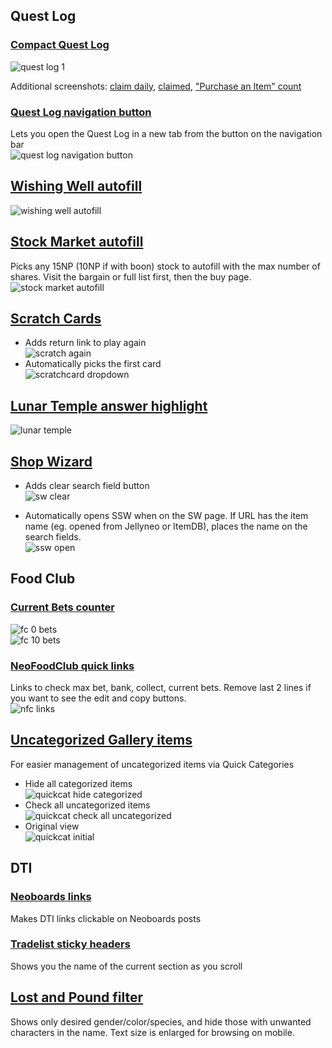 ## Quest Log

### [Compact Quest Log](compactquestlog.js)

![quest log 1](https://media.discordapp.net/attachments/1207962475933335572/1207962492861546576/image.png?ex=65e18dbd&is=65cf18bd&hm=0b0d46d1346607cfda54de9350686762083501eb8bb3983750acfd68d912ab79&=&format=webp&quality=lossless&width=705&height=539)

Additional screenshots:
[claim daily](https://media.discordapp.net/attachments/1207962475933335572/1207962956730605568/image.png?ex=65e18e2b&is=65cf192b&hm=393e52794564b58e1b4c8047c477a79196c8b7b28d6b7fafbfca4982bb6f4c5e&=&format=webp&quality=lossless&width=705&height=183), 
[claimed](https://media.discordapp.net/attachments/1207962475933335572/1207963081146236959/image.png?ex=65e18e49&is=65cf1949&hm=91805c5d99075e38e2df6331a5fa95284274c443610e8917328af91c80ec47e2&=&format=webp&quality=lossless&width=705&height=184),
["Purchase an Item" count](https://media.discordapp.net/attachments/1207962475933335572/1208034251656929340/image.png?ex=65e1d091&is=65cf5b91&hm=d265965940b6d3391470bdfda643502dd011bf4a01a9c82de70557e6b8fb59e2&=&format=webp&quality=lossless&width=705&height=101)

### [Quest Log navigation button](questlogbutton.js)

Lets you open the Quest Log in a new tab from the button on the navigation bar  
![quest log navigation button](https://media.discordapp.net/attachments/1207962475933335572/1208035580089208902/image.png?ex=65e1d1ce&is=65cf5cce&hm=f72e17eacb4bcf29e00ec73b6617f167461be8c75824df3ec285bd67bb9e6ed3&=&format=webp&quality=lossless)

## [Wishing Well autofill](wishingwell.js)

![wishing well autofill](https://media.discordapp.net/attachments/1207962475933335572/1208035580336934932/image.png?ex=65e1d1ce&is=65cf5cce&hm=b692c3a2c44d6172987ec05ed223ddb44f050079ea4f560ece3a0e88bd28e068&=&format=webp&quality=lossless)

## [Stock Market autofill](stockmarket.js)

Picks any 15NP (10NP if with boon) stock to autofill with the max number of shares. Visit the bargain or full list first, then the buy page.  
![stock market autofill](https://media.discordapp.net/attachments/1207962475933335572/1208841301693567077/image.png?ex=65e4c031&is=65d24b31&hm=05010055ec2fbc9c12729c9e8b70b1cb44e907a8ca56bdbbd37367eb02955898&=&format=webp&quality=lossless)

## [Scratch Cards](scratchcard.js)

  * Adds return link to play again  
![scratch again](https://media.discordapp.net/attachments/1207962475933335572/1208839689860157471/image.png?ex=65e4beb1&is=65d249b1&hm=4ba04ff75de3b2c202284da32a6a804cc9e29ab849a7f5310544c823b88f656b&=&format=webp&quality=lossless)
  * Automatically picks the first card  
![scratchcard dropdown](https://media.discordapp.net/attachments/1207962475933335572/1208839690166345739/image.png?ex=65e4beb1&is=65d249b1&hm=41e0da89c2c2fc6f17abea8a95785acb483eb8d2f404b8df1f32f68761c0526f&=&format=webp&quality=lossless)

## [Lunar Temple answer highlight](lunartemple.js)

![lunar temple](https://media.discordapp.net/attachments/1207962475933335572/1208036811495051324/image.png?ex=65e1d2f4&is=65cf5df4&hm=241acdf66765357398f648b87d89c0df480257f8b073584e7e6a30164a066cae&=&format=webp&quality=lossless)

## [Shop Wizard](shopwizard.js)

* Adds clear search field button  
![sw clear](https://media.discordapp.net/attachments/1207962475933335572/1208036238767161435/image.png?ex=65e1d26b&is=65cf5d6b&hm=6aae8f0f2f7ffae9e446705aadb610bf33575b434c5b5197adf6afe11a02f27d&=&format=webp&quality=lossless)

* Automatically opens SSW when on the SW page. If  URL has the item name (eg. opened from Jellyneo or ItemDB), places the name on the search fields.  
![ssw open](https://media.discordapp.net/attachments/1207962475933335572/1208036238502928455/image.png?ex=65e1d26b&is=65cf5d6b&hm=a766cf1bf51bfe0abc3a33e32ed4af7edbe5f21d9b465236910a744a1c0bbdc0&=&format=webp&quality=lossless&width=705&height=511)

## Food Club

### [Current Bets counter](fcbetcount.js)

![fc 0 bets](https://media.discordapp.net/attachments/1207962475933335572/1208036634000367666/image.png?ex=65e1d2c9&is=65cf5dc9&hm=79a162c2ea93959034275bdaa431c418c1acaf0864584074af3ae0747fd1e356&=&format=webp&quality=lossless)  
![fc 10 bets](https://media.discordapp.net/attachments/1207962475933335572/1208036637460926504/image.png?ex=65e1d2ca&is=65cf5dca&hm=6e9cb27f517430ed2270c5cac713bf2d8197a17126cdb217810363f7be7d667f&=&format=webp&quality=lossless&width=412&height=702)

### [NeoFoodClub quick links](nfclinks.js)

Links to check max bet, bank, collect, current bets. Remove last 2 lines if you want to see the edit and copy buttons.  
![nfc links](https://media.discordapp.net/attachments/1207962475933335572/1208037127976386591/image.png?ex=65e1d33f&is=65cf5e3f&hm=056a420278538239db8f36939d1c23b7b2c85b8553fc583b156c0db4d49fc87d&=&format=webp&quality=lossless&width=705&height=148)

## [Uncategorized Gallery items](galleryquickcat.js)

For easier management of uncategorized items via Quick Categories
* Hide all categorized items  
![quickcat hide categorized](https://media.discordapp.net/attachments/1207962475933335572/1208035580915753042/image.png?ex=65e1d1ce&is=65cf5cce&hm=e8069cea4e5d3e287e22ef451a721a3817250073c03564f6e5d6f84c8e5f9d39&=&format=webp&quality=lossless&width=705&height=643)
* Check all uncategorized items  
![quickcat check all uncategorized](https://media.discordapp.net/attachments/1207962475933335572/1208035581184049182/image.png?ex=65e1d1ce&is=65cf5cce&hm=e268931f1aa2e0aa58fe0629d5a01b5a26a68bf6aa91c6f848203daacb3166f3&=&format=webp&quality=lossless&width=705&height=647)
* Original view  
![quickcat initial](https://media.discordapp.net/attachments/1207962475933335572/1208035580642988042/image.png?ex=65e1d1ce&is=65cf5cce&hm=3c3919b69da11a213f582a02618fdf7c99984253ab957ad2921b4aac4460ac55&=&format=webp&quality=lossless&width=705&height=642)

## DTI

### [Neoboards links](neoboardlinks.js)
Makes DTI links clickable on Neoboards posts

### [Tradelist sticky headers](dtistickyheader.js)
Shows you the name of the current section as you scroll

## [Lost and Pound filter](lostandpoundfilter.js)
Shows only desired gender/color/species, and hide those with unwanted characters in the name. Text size is enlarged for browsing on mobile.
